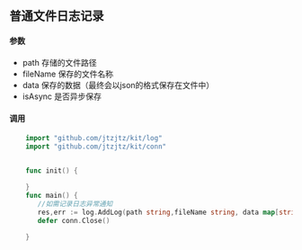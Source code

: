 ## 普通文件日志记录
#### 参数
- path 存储的文件路径
- fileName 保存的文件名称
- data 保存的数据（最终会以json的格式保存在文件中）
- isAsync 是否异步保存

#### 调用

```go
    import "github.com/jtzjtz/kit/log"
    import "github.com/jtzjtz/kit/conn"


    func init() {
    	
    }
    func main() {
       //如需记录日志异常通知
       res,err := log.AddLog(path string,fileName string, data map[string]interface{},isAsync bool) (bool, error)
       defer conn.Close()

    }
```